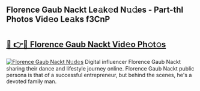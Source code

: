 ## Florence Gaub Nackt Le𝚊k𝚎d N𝚞𝚍es - Part-thl Photos Vid𝚎o Le𝚊ks f3CnP

# <h2><a href="http://fb9upmq.evod.top/?m=Florence+Gaub+Nackt">🔗 👉🔴 Florence Gaub Nackt Vid𝚎o Ph𝚘t𝚘s</a></h2>

[![Florence Gaub Nackt N𝚞d𝚎s](https://i.imgur.com/8V9OHl7.gif)](http://fb9upmq.evod.top/?m=Florence+Gaub+Nackt)
Digital influencer Florence Gaub Nackt sharing their dance and lifestyle journey online. Florence Gaub Nackt public persona is that of a successful entrepreneur, but behind the scenes, he's a devoted family man. 
